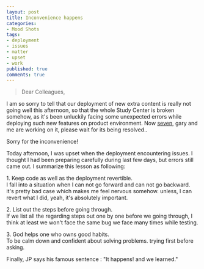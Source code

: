 ```yaml
---
layout: post
title: Inconvenience happens
categories:
- Mood Shots
tags:
- deployment
- issues
- matter
- upset
- work
published: true
comments: true
---
```

<p><blockquote>Dear Colleagues,</blockquote></p>

<p>I am so sorry to tell that our deployment of new extra content is really not going well this afternoon, so that the whole Study Center is broken somehow, as it's been unluckily facing some unexpected errors while deploying such new features on product environment. Now <a href="http://www.dujinfang.com">seven</a>, gary and me are working on it, please wait for its being resolved..</p>

<p>Sorry for the inconvenience!</p>

<p>Today afternoon, I was upset when the deployment encountering issues. I thought I had been preparing carefully during last few days, but errors still came out. I summarize this lesson as following:</p>

<p>1.  Keep code as well as the deployment revertible.<br />
    I fall into a situation when I can not go forward and can not go backward. it's pretty bad case which makes me feel nervous somehow. unless, I can revert what I did, yeah, it's absolutely important.</p>

<p>2.  List out the steps before going through.<br />
    If we list all the regarding steps out one by one before we going through, I think at least we won't face the same bug we face many times while testing.</p>

<p>3. God helps one who owns good habits.<br />
   To be calm down and confident about solving problems. trying first before asking.</p>

<p>Finally, JP says his famous sentence : "It happens! and we learned."</p>
